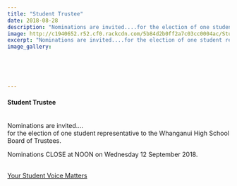 ```yaml
---
title: "Student Trustee"
date: 2018-08-28
description: "Nominations are invited....for the election of one student representative to the WHS Board of Trustees 2018..."
image: http://c1940652.r52.cf0.rackcdn.com/5b84d2b0ff2a7c03cc0004ac/Student-Notice300gif.gif
excerpt: "Nominations are invited....for the election of one student representative to the WHS Board of Trustees 2018."
image_gallery:
    
    
    
    
    
---
```


<h4>Student Trustee<br /><br /></h4>
<p>Nominations are invited....<br />for the election of one student representative to the Whanganui High School Board of Trustees.&nbsp;</p>
<p>Nominations CLOSE at NOON on Wednesday 12 September 2018.<br /><br /></p>
<p><a href="http://c1940652.r52.cf0.rackcdn.com/5b84cf8fff2a7c03cc0004a6/Student-Notice-Poster---Calling-for-Nominations.2018-(003).pdf">Your Student Voice Matters</a></p>

